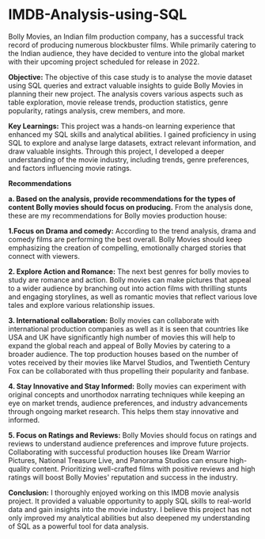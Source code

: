 # IMDB-Analysis-using-SQL
Bolly Movies, an Indian film production company, has a successful track record of producing numerous blockbuster films. While primarily catering to the Indian audience, they have decided to venture into the global market with their upcoming project scheduled for release in 2022.

**Objective:**
The objective of this case study is to analyse the movie dataset using SQL queries and extract valuable insights to guide Bolly Movies in planning their new project. The analysis covers various aspects such as table exploration, movie release trends, production statistics, genre popularity, ratings analysis, crew members, and more.

**Key Learnings:**
This project was a hands-on learning experience that enhanced my SQL skills and analytical abilities. I gained proficiency in using SQL to explore and analyse large datasets, extract relevant information, and draw valuable insights. Through this project, I developed a deeper understanding of the movie industry, including trends, genre preferences, and factors influencing movie ratings.

**Recommendations**

**a.	Based on the analysis, provide recommendations for the types of content Bolly movies should focus on producing.**
From the analysis done, these are my recommendations for Bolly movies production house:

**1.Focus on Drama and comedy:**
According to the trend analysis, drama and comedy films are performing the best overall. Bolly Movies should keep emphasizing the creation of compelling, emotionally charged stories that connect with viewers.

**2. Explore Action and Romance:**
The next best genres for bolly movies to study are romance and action. Bolly movies can make pictures that appeal to a wider audience by branching out into action films with thrilling stunts and engaging storylines, as well as romantic movies that reflect various love tales and explore various relationship issues.

**3. International collaboration:**
Bolly movies can collaborate with international production companies as well as it is seen that countries like USA and UK have significantly high number of movies this will help to expand the global reach and appeal of Bolly Movies by catering to a broader audience. 
The top production houses based on the number of votes received by their movies like Marvel Studios, and Twentieth Century Fox can be collaborated with thus propelling their popularity and fanbase. 

**4. Stay Innovative and Stay Informed:**
Bolly movies can experiment with original concepts and unorthodox narrating techniques while keeping an eye on market trends, audience preferences, and industry advancements through ongoing market research. This helps them stay innovative and informed.

**5. Focus on Ratings and Reviews:**
Bolly Movies should focus on ratings and reviews to understand audience preferences and improve future projects. Collaborating with successful production houses like Dream Warrior Pictures, National Treasure Live, and Panorama Studios can ensure high-quality content. Prioritizing well-crafted films with positive reviews and high ratings will boost Bolly Movies' reputation and success in the industry.

**Conclusion:**
I thoroughly enjoyed working on this IMDB movie analysis project. It provided a valuable opportunity to apply SQL skills to real-world data and gain insights into the movie industry. I believe this project has not only improved my analytical abilities but also deepened my understanding of SQL as a powerful tool for data analysis.





